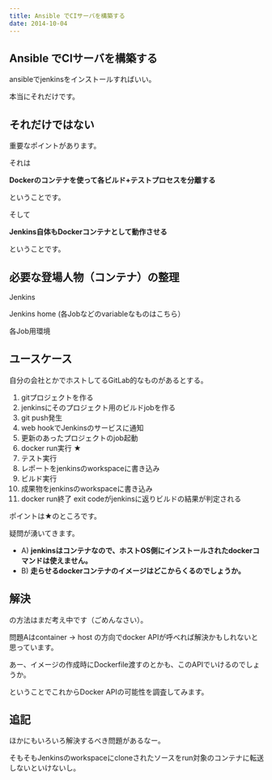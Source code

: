 ```yaml
---
title: Ansible でCIサーバを構築する
date: 2014-10-04
---
```


## Ansible でCIサーバを構築する

ansibleでjenkinsをインストールすればいい。

本当にそれだけです。

## それだけではない

重要なポイントがあります。

それは

**Dockerのコンテナを使って各ビルド+テストプロセスを分離する**

ということです。

そして

**Jenkins自体もDockerコンテナとして動作させる**

ということです。

## 必要な登場人物（コンテナ）の整理

Jenkins

Jenkins home (各Jobなどのvariableなものはこちら）

各Job用環境

## ユースケース

自分の会社とかでホストしてるGitLab的なものがあるとする。

1. gitプロジェクトを作る
2. jenkinsにそのプロジェクト用のビルドjobを作る
3. git push発生
4. web hookでJenkinsのサービスに通知
5. 更新のあったプロジェクトのjob起動
6. docker run実行 ★
7. テスト実行
8. レポートをjenkinsのworkspaceに書き込み
9. ビルド実行
10. 成果物をjenkinsのworkspaceに書き込み
11. docker run終了 exit codeがjenkinsに返りビルドの結果が判定される

ポイントは★のところです。

疑問が湧いてきます。

- A) **jenkinsはコンテナなので、ホストOS側にインストールされたdockerコマンドは使えません。**
- B) **走らせるdockerコンテナのイメージはどこからくるのでしょうか。**

## 解決

の方法はまだ考え中です（ごめんなさい）。

問題Aはcontainer -> host の方向でdocker APIが呼べれば解決かもしれないと思っています。

あー、イメージの作成時にDockerfile渡すのとかも、このAPIでいけるのでしょうか。

ということでこれからDocker APIの可能性を調査してみます。

## 追記

ほかにもいろいろ解決するべき問題があるなー。

そもそもJenkinsのworkspaceにcloneされたソースをrun対象のコンテナに転送しないといけないし。
